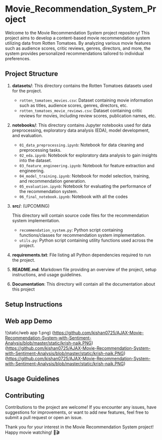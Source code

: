 # Movie_Recommendation_System_Project


Welcome to the Movie Recommendation System project repository! This project aims to develop a content-based movie recommendation system utilizing data from Rotten Tomatoes. By analyzing various movie features such as audience scores, critic reviews, genres, directors, and more, the system provides personalized recommendations tailored to individual preferences.

## Project Structure

1. **datasets/**: This directory contains the Rotten Tomatoes datasets used for the project.
   - `rotten_tomatoes_movies.csv`: Dataset containing movie information such as titles, audience scores, genres, directors, etc.
   - `rotten_tomatoes_movie_reviews.csv`: Dataset containing critic reviews for movies, including review scores, publication names, etc.

2. **notebooks/**: This directory contains Jupyter notebooks used for data preprocessing, exploratory data analysis (EDA), model development, and evaluation.
   - `01_data_preprocessing.ipynb`: Notebook for data cleaning and preprocessing tasks.
   - `02_eda.ipynb`: Notebook for exploratory data analysis to gain insights into the dataset.
   - `03_feature_engineering.ipynb`: Notebook for feature extraction and engineering.
   - `04_model_training.ipynb`: Notebook for model selection, training, and recommendation generation.
   - `05_evaluation.ipynb`: Notebook for evaluating the performance of the recommendation system.
   - `06_final_notebook.ipynb`: Notebook with all the codes

3. **src/**: (UPCOMING)

    This directory will contain source code files for the recommendation system implementation.
   - `recommendation_system.py`: Python script containing functions/classes for recommendation system implementation.
   - `utils.py`: Python script containing utility functions used across the project.

5. **requirements.txt**: File listing all Python dependencies required to run the project.

6. **README.md**: Markdown file providing an overview of the project, setup instructions, and usage guidelines.
7. **Documentation**: This directory will contain all the documentation about this project

## Setup Instructions


## Web app Demo
!(static/web app 1.png)
(https://github.com/kishan0725/AJAX-Movie-Recommendation-System-with-Sentiment-Analysis/blob/master/static/krish-naik.PNG)
(https://github.com/kishan0725/AJAX-Movie-Recommendation-System-with-Sentiment-Analysis/blob/master/static/krish-naik.PNG)
(https://github.com/kishan0725/AJAX-Movie-Recommendation-System-with-Sentiment-Analysis/blob/master/static/krish-naik.PNG)


## Usage Guidelines



## Contributing

Contributions to the project are welcome! If you encounter any issues, have suggestions for improvements, or want to add new features, feel free to submit a pull request or open an issue.

Thank you for your interest in the Movie Recommendation System project! Happy movie watching! 🍿🎬


